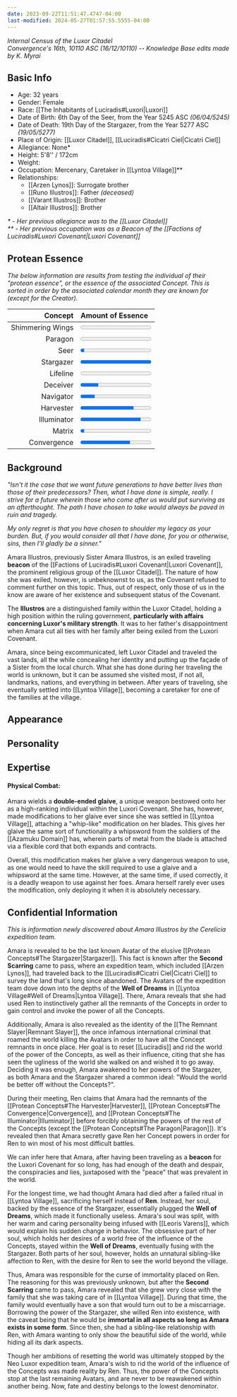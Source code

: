 ```yaml
---
date: 2023-09-22T11:51:47.4747-04:00
last-modified: 2024-05-27T01:57:55.5555-04:00
---
```

*Internal Census of the Luxor Citadel*  
*Convergence's 16th, 10110 ASC (16/12/10110) -- Knowledge Base edits made by K. Myrai*
## Basic Info
- Age: 32 years
- Gender: Female
- Race: [[The Inhabitants of Luciradis#Luxori|Luxori]]
- Date of Birth: 6th Day of the Seer, from the Year 5245 ASC *(06/04/5245)*
- Date of Death: 19th Day of the Stargazer, from the Year 5277 ASC *(19/05/5277)*
- Place of Origin: [[Luxor Citadel]], [[Luciradis#Cicatri Ciel|Cicatri Ciel]]
- Allegiance: None*
- Height: 5'8'' / 172cm
- Weight:
- Occupation: Mercenary, Caretaker in [[Lyntoa Village]]**
- Relationships:
	- [[Arzen Lynos]]: Surrogate brother
	- [[Runo Illustros]]: Father *(deceased)*
	- [[Varant Illustros]]: Brother
	- [[Altair Illustros]]: Brother

_* -  Her previous allegiance was to the [[Luxor Citadel]]_  
_** - Her previous occupation was as a Beacon of the [[Factions of Luciradis#Luxori Covenant|Luxori Covenant]]_

## Protean Essence

*The below information are results from testing the individual of their "protean essence", or the essence of the associated Concept. This is sorted in order by the associated calendar month they are known for (except for the Creator).*

|      **Concept** | **Amount of Essence**                       |
| ---------------: | :------------------------------------------ |
| Shimmering Wings | <progress value="0" max="100"></progress>   |
|          Paragon | <progress value="0" max="100"></progress>   |
|             Seer | <progress value="5" max="100"></progress>   |
|        Stargazer | <progress value="100" max="100"></progress> |
|         Lifeline | <progress value="0" max="100"></progress>   |
|         Deceiver | <progress value="25" max="100"></progress>  |
|        Navigator | <progress value="20" max="100"></progress>  |
|        Harvester | <progress value="75" max="100"></progress>  |
|      Illuminator | <progress value="85" max="100"></progress>  |
|           Matrix | <progress value="5" max="100"></progress>   |
|      Convergence | <progress value="70" max="100"></progress>  |

## Background

*"Isn't it the case that we want future generations to have better lives than those of their predecessors? Then, what I have done is simple, really. I strive for a future wherein those who come after us would put surviving as an afterthought. The path I have chosen to take would always be paved in ruin and tragedy.*

*My only regret is that you have chosen to shoulder my legacy as your burden. But, if you would consider all that I have done, for you or otherwise, sins, then I'll gladly be a sinner."*

Amara Illustros, previously Sister Amara Illustros, is an exiled traveling **beacon** of the [[Factions of Luciradis#Luxori Covenant|Luxori Covenant]], the prominent religious group of the [[Luxor Citadel]]. The nature of how she was exiled, however, is unbeknownst to us, as the Covenant refused to comment further on this topic. Thus, out of respect, only those of us in the know are aware of her existence and subsequent status of the Covenant.

The **Illustros** are a distinguished family within the Luxor Citadel, holding a high position within the ruling government, **particularly with affairs concerning Luxor's military strength**. It was to her father's disappointment when Amara cut all ties with her family after being exiled from the Luxori Covenant.

Amara, since being excommunicated, left Luxor Citadel and traveled the vast lands, all the while concealing her identity and putting up the façade of a Sister from the local church. What she has done during her traveling the world is unknown, but it can be assumed she visited most, if not all, landmarks, nations, and everything in between. After years of traveling, she eventually settled into [[Lyntoa Village]], becoming a caretaker for one of the families at the village.

## Appearance


## Personality


## Expertise

#### Physical Combat:

Amara wields a **double-ended glaive**, a unique weapon bestowed onto her as a high-ranking individual within the Luxori Covenant. She has, however, made modifications to her glaive ever since she was settled in [[Lyntoa Village]], attaching a "whip-like" modification on her blades. This gives her glaive the same sort of functionality a whipsword from the soldiers of the [[Azamuku Domain]] has, wherein parts of metal from the blade is attached via a flexible cord that both expands and contracts.

Overall, this modification makes her glaive a very dangerous weapon to use, as one would need to have the skill required to use a glaive and a whipsword at the same time. However, at the same time, if used correctly, it is a deadly weapon to use against her foes. Amara herself rarely ever uses the modification, only deploying it when it is absolutely necessary.

## Confidential Information
*This is information newly discovered about Amara Illustros by the Cerelicia expedition team.*

Amara is revealed to be the last known Avatar of the elusive [[Protean Concepts#The Stargazer|Stargazer]]. This fact is known after the **Second Scarring** came to pass, where an expedition team, which included [[Arzen Lynos]], had traveled back to the [[Luciradis#Cicatri Ciel|Cicatri Ciel]] to survey the land that's long since abandoned. The Avatars of the expedition team dove down into the depths of the **Well of Dreams** in [[Lyntoa Village#Well of Dreams|Lyntoa Village]]. There, Amara reveals that she had used Ren to instinctively gather all the remnants of the Concepts in order to gain control and invoke the power of all the Concepts.

Additionally, Amara is also revealed as the identity of the [[The Remnant Slayer|Remnant Slayer]], the once infamous international criminal that roamed the world killing the Avatars in order to have all the Concept remnants in once place. Her goal is to reset [[Luciradis]] and rid the world of the power of the Concepts, as well as their influence, citing that she has seen the ugliness of the world she walked on and wished it to go away. Deciding it was enough, Amara awakened to her powers of the Stargazer, as both Amara and the Stargazer shared a common ideal: "Would the world be better off without the Concepts?".

During their meeting, Ren claims that Amara had the remnants of the [[Protean Concepts#The Harvester|Harvester]], [[Protean Concepts#The Convergence|Convergence]], and [[Protean Concepts#The Illuminator|Illuminator]] before forcibly obtaining the powers of the rest of the Concepts (except the [[Protean Concepts#The Paragon|Paragon]]). It's revealed then that Amara secretly gave Ren her Concept powers in order for Ren to win most of his most difficult battles.

We can infer here that Amara, after having been traveling as a **beacon** for the Luxori Covenant for so long, has had enough of the death and despair, the conspiracies and lies, juxtaposed with the "peace" that was prevalent in the world.

For the longest time, we had thought Amara had died after a failed ritual in [[Lyntoa Village]], sacrificing herself instead of **Ren**. Instead, her soul, backed by the essence of the Stargazer, essentially plugged the **Well of Dreams**, which made it functionally useless. Amara's soul was split, with her warm and caring personality being infused with [[Leoris Varens]], which would explain his sudden change in behavior. The obsessive part of her soul, which holds her desires of a world free of the influence of the Concepts, stayed within the **Well of Dreams**, eventually fusing with the Stargazer. Both parts of her soul, however, holds an unnatural sibling-like affection to Ren, with the desire for Ren to see the world beyond the village.

Thus, Amara was responsible for the curse of immortality placed on Ren. The reasoning for this was previously unknown, but after the **Second Scarring** came to pass, Amara revealed that she grew very close with the family that she was taking care of in [[Lyntoa Village]]. During that time, the family would eventually have a son that would turn out to be a miscarriage. Borrowing the power of the Stargazer, she willed Ren into existence, with the caveat being that he would be **immortal in all aspects so long as Amara exists in some form**. Since then, she had a sibling-like relationship with Ren, with Amara wanting to only show the beautiful side of the world, while hiding all its dark aspects.

Though her ambitions of resetting the world was ultimately stopped by the Neo Luxor expedition team, Amara's wish to rid the world of the influence of the Concepts was made reality by Ren. Thus, the power of the Concepts stop at the last remaining Avatars, and are never to be reawakened within another being. Now, fate and destiny belongs to the lowest denominator.

